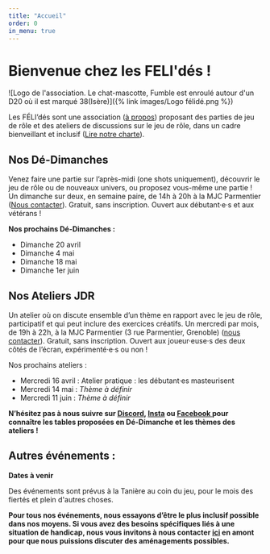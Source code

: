 ```yaml
---
title: "Accueil"
order: 0
in_menu: true
---
```

# Bienvenue chez les FELI'dés !

![Logo de l'association. Le chat-mascotte, Fumble est enroulé autour d'un D20 où il est marqué 38(Isère)]({% link images/Logo félidé.png %})

Les FÉLI’dés sont une association ([à propos](https://felides-jdr.fr/a%20propos%20de%20l%E2%80%99association.html)) proposant des parties de jeu de rôle et des ateliers de discussions sur le jeu de rôle, dans un cadre bienveillant et inclusif ([Lire notre charte](https://felides-jdr.fr/charte%20et%20statuts%20de%20l%E2%80%99association.html)).

## Nos Dé-Dimanches

Venez faire une partie sur l’après-midi (one shots uniquement), découvrir le jeu de rôle ou de nouveaux univers, ou proposez vous-même une partie ! 
Un dimanche sur deux, en semaine paire, de 14h à 20h à la MJC Parmentier ([Nous contacter](https://felides-jdr.fr/contact.html)). Gratuit, sans inscription. Ouvert aux débutant·e·s et aux vétérans ! 

**Nos prochains Dé-Dimanches :**

- Dimanche 20 avril
- Dimanche 4 mai
- Dimanche 18 mai
- Dimanche 1er juin

## Nos Ateliers JDR

Un atelier où on discute ensemble d’un thème en rapport avec le jeu de rôle, participatif et qui peut inclure des exercices créatifs. 
Un mercredi par mois, de 19h à 22h, à la MJC Parmentier (3 rue Parmentier, Grenoble) ([nous contacter](https://felides-jdr.fr/contact.html)). Gratuit, sans inscription. Ouvert aux joueur·euse·s des deux côtés de l’écran, expérimenté·e·s ou non !

Nos prochains ateliers :
- Mercredi 16 avril : Atelier pratique : les débutant·es masteurisent
- Mercredi 14 mai : *Thème à définir*
- Mercredi 11 juin : *Thème à définir*

**N’hésitez pas à nous suivre sur [Discord](https://discord.gg/dCk7svSNwb), [Insta](https://www.instagram.com/felides_grenoble/) ou [Facebook ](https://www.facebook.com/felides.grenoble) pour connaître les tables proposées en Dé-Dimanche et les thèmes des ateliers !**

## Autres événements :

**Dates à venir**

Des événements sont prévus à la Tanière au coin du jeu, pour le mois des fiertés et plein d'autres choses.


**Pour tous nos événements, nous essayons d’être le plus inclusif possible dans nos moyens. Si vous avez des besoins spécifiques liés à une situation de handicap, nous vous invitons à nous contacter [ici](https://felides-jdr.fr/contact.html) en amont pour que nous puissions discuter des aménagements possibles.** 